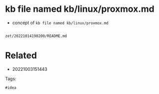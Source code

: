 # kb file named kb/linux/proxmox.md

- concept of `kb file named kb/linux/proxmox.md`

```
```

` zet/20221014190200/README.md `

# Related

- 20221003151443

Tags:

    #idea
